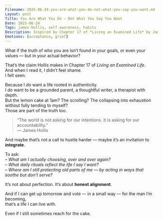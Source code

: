 ```yaml
---
Filename: 2025-06-24-you-are-what-you-do-not-what-you-say-you-want.md
Layout: post
Title: You Are What You Do — Not What You Say You Want
Date: 2025-06-24
Tags: james-hollis, self-awareness, habits
Description: Inspired by Chapter 17 of *Living an Examined Life* by James Hollis. A reminder that the life we live is built not on intentions — but on what we do, moment by moment.
Emotions: [acceptance, grief]
---
```


What if the truth of who you are isn’t found in your goals, or even your values — but in your actual behavior?

That’s the claim Hollis makes in Chapter 17 of *Living an Examined Life*.  
And when I read it, I didn’t feel shame.  
I felt seen.

Because I *do* want a life rooted in authenticity.  
I *do* want to be a grounded parent, a thoughtful writer, a therapist with depth.  
But the lemon cake at 1am? The scrolling? The collapsing into exhaustion without fully tending to myself?  
Those are part of the truth too.

> “The world is not asking for our intentions. It is asking for our accountability.”  
> — James Hollis

And maybe that’s not a call to hustle harder — maybe it’s an invitation to **integrate**.

To ask:  
– *What am I actually choosing, over and over again?*  
– *What daily rituals reflect the life I say I want?*  
– *Where am I still protecting old parts of me — by acting in ways that soothe but don’t serve?*

It’s not about perfection. It’s about **honest alignment**.

And if I can get up tomorrow and vote — in a small way — for the man I’m becoming,  
that’s a life I can live with.

Even if I still sometimes reach for the cake.
